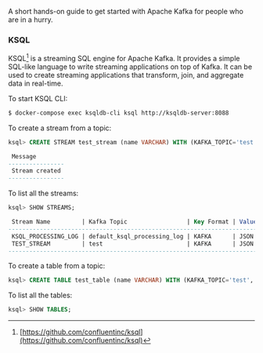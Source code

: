 <!--
.. title: Hands-on Kafka KSQL in 10 Minutes
.. slug: hands-on-kafka-ksql-10-minutes
.. date: 2022-12-12 09:12:21 UTC+05:30
.. tags: kafka, 10-minute-guide, draft
.. category: programming
.. link: 
.. description: 
.. type: text
-->

A short hands-on guide to get started with Apache Kafka for people who are in a hurry.


### KSQL

KSQL[^ksql] is a streaming SQL engine for Apache Kafka. It provides a simple SQL-like language to write streaming applications on top of Kafka. It can be used to create streaming applications that transform, join, and aggregate data in real-time.

To start KSQL CLI:

```bash
$ docker-compose exec ksqldb-cli ksql http://ksqldb-server:8088
```

To create a stream from a topic:

```sql
ksql> CREATE STREAM test_stream (name VARCHAR) WITH (KAFKA_TOPIC='test', VALUE_FORMAT='JSON');

 Message        
----------------
 Stream created 
----------------
```

To list all the streams:

```sql
ksql> SHOW STREAMS;

 Stream Name         | Kafka Topic                 | Key Format | Value Format | Windowed 
------------------------------------------------------------------------------------------
 KSQL_PROCESSING_LOG | default_ksql_processing_log | KAFKA      | JSON         | false    
 TEST_STREAM         | test                        | KAFKA      | JSON         | false    
------------------------------------------------------------------------------------------
```

To create a table from a topic:

```sql
ksql> CREATE TABLE test_table (name VARCHAR) WITH (KAFKA_TOPIC='test', VALUE_FORMAT='JSON');
```

To list all the tables:

```sql
ksql> SHOW TABLES;
```

[^wikipedia apache kafka]: [https://en.wikipedia.org/wiki/Apache_Kafka](https://en.wikipedia.org/wiki/Apache_Kafka)

[^cp-all-in-one]: [https://github.com/confluentinc/cp-all-in-one](https://github.com/confluentinc/cp-all-in-one)

[^kafka rest proxy]: [https://github.com/confluentinc/kafka-rest](https://github.com/confluentinc/kafka-rest)

[^ksql]: [https://github.com/confluentinc/ksql](https://github.com/confluentinc/ksql)

